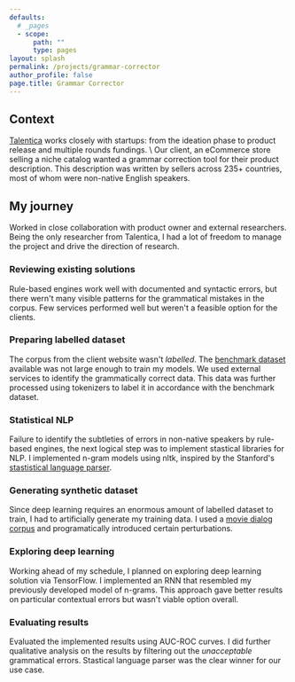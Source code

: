 ```yaml
---
defaults:
  # _pages
  - scope:
      path: ""
      type: pages
layout: splash
permalink: /projects/grammar-corrector
author_profile: false
page.title: Grammar Corrector
---
```



## Context

[Talentica](https://www.talentica.com/what-we-do/) works closely with startups: from the ideation phase to product release and multiple rounds fundings. \\
Our client, an eCommerce store selling a niche catalog wanted a grammar correction tool for their product description. This description was written by sellers across 235+ countries, most of whom were non-native English speakers. 

## My journey

Worked in close collaboration with product owner and external researchers. Being the only researcher from Talentica, I had a lot of freedom to manage the project and drive the direction of research.


### Reviewing existing solutions
Rule-based engines work well with documented and syntactic errors, but
there wern't many visible patterns for the grammatical mistakes in the corpus.
Few services performed well but weren't a feasible option for the clients.

### Preparing labelled dataset
The corpus from the client website wasn't _labelled_. The [benchmark dataset](https://www.comp.nus.edu.sg/~nlp/corpora.html) available was not large enough to train my models. We used external services to identify the grammatically correct data. This data was further processed using tokenizers to label it in accordance with the benchmark dataset.

### Statistical NLP
Failure to identify the subtleties of errors in non-native speakers by rule-based engines, the next logical step
was to implement stastical libraries for NLP. I implemented n-gram models using nltk, inspired by the Stanford's [stastistical language parser](https://nlp.stanford.edu/software/lex-parser.shtml).

### Generating synthetic dataset
Since deep learning requires an enormous amount of labelled dataset to train, I had to artificially generate my training data. I used a [movie dialog corpus](http://www.cs.cornell.edu/~cristian/Cornell_Movie-Dialogs_Corpus.html) and programatically introduced certain perturbations.

### Exploring deep learning
Working ahead of my schedule, I planned on exploring deep learning solution via TensorFlow. I implemented an RNN that resembled my previously developed model of n-grams. This approach gave better results on particular contextual errors but wasn't viable option overall.

### Evaluating results
Evaluated the implemented results using AUC-ROC curves. I did further qualitative analysis on the results by filtering out the _unacceptable_ grammatical errors. Stastical language parser was the clear winner for our use case.
